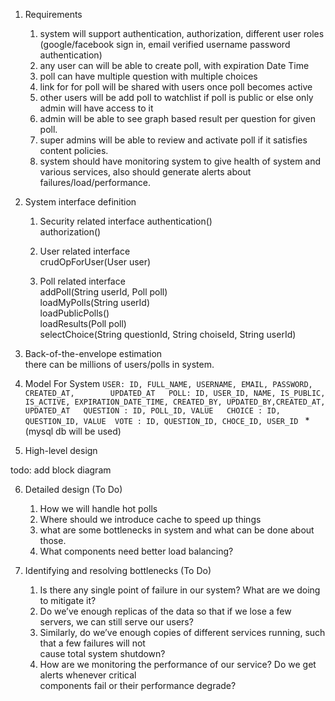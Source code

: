 1. Requirements
	1. system will support authentication, authorization, different user roles     (google/facebook sign in, email verified username password authentication)  
	2. any user can will be able to create poll, with expiration Date Time  
	3. poll can have multiple question with multiple choices  
	4. link for for poll will be shared with users once poll becomes active  
	5. other users will be add poll to watchlist if poll is public or else only admin will have access to it  
	6. admin will be able to see  graph based result per question for given poll.  
	7. super admins will be able to review and activate poll if it satisfies content policies.  
	8. system should have monitoring system to give health of system and various services, also should  generate alerts about failures/load/performance.  
	
2. System interface definition  
	1. Security related interface 
		 authentication()  
         authorization()  
	         
	2. User related interface  
		crudOpForUser(User user)  
	 
	3. Poll related interface  
		  addPoll(String userId, Poll poll)  
		loadMyPolls(String userId)  
loadPublicPolls()  
loadResults(Poll poll)  
selectChoice(String questionId, String choiseId, String userId)  
  
  
  3. Back-of-the-envelope estimation  
there can be millions of users/polls in system.  

 4.  Model  For System
`USER: ID, FULL_NAME, USERNAME, EMAIL, PASSWORD, CREATED_AT, 		UPDATED_AT  
POLL: ID, USER_ID, NAME, IS_PUBLIC, IS_ACTIVE, EXPIRATION_DATE_TIME, CREATED_BY, UPDATED_BY,CREATED_AT, UPDATED_AT  
QUESTION : ID, POLL_ID, VALUE  
CHOICE : ID, QUESTION_ID, VALUE 
VOTE : ID, QUESTION_ID, CHOCE_ID, USER_ID
` 
*(mysql db will be used)
  
  
  
 5. High-level design  
 
todo: add block diagram

  6. Detailed design   (To Do)
		1. How we will handle hot polls  
		2. Where should we introduce cache to speed up things  
		3. what are some bottlenecks in system and what can be done about those.  
		4. What components need better load balancing?  
  
7. Identifying and resolving bottlenecks  (To Do)
	1. Is there any single point of failure in our system? What are we doing to mitigate it?  
	2. Do we’ve enough replicas of the data so that if we lose a few servers, we can still serve our users?  
	3. Similarly, do we’ve enough copies of different services running, such that a few failures will not  
cause total system shutdown?  
	4. How are we monitoring the performance of our service? Do we get alerts whenever critical  
components fail or their performance degrade?  
  